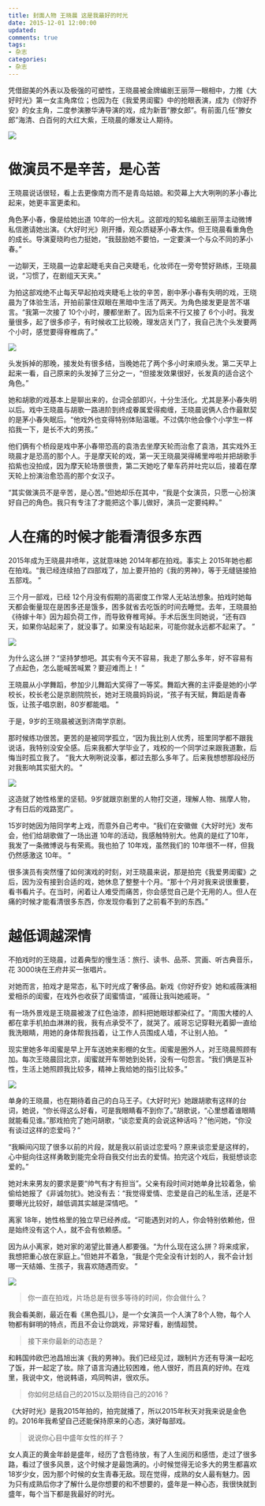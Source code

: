 ```yaml
---
title: 封面人物 王晓晨 这是我最好的时光
date: 2015-12-01 12:00:00
updated:
comments: true
tags:
- 杂志
categories:
- 杂志
---
```


凭借甜美的外表以及极强的可塑性，王晓晨被金牌编剧王丽萍一眼相中，力推《大好时光》第一女主角席位；也因为在《我爱男闺蜜》中的抢眼表演，成为《你好乔安》的女主角，二度参演滕华涛导演的戏，成为新晋“滕女郎”。有前面几任“滕女郎”海清、白百何的大红大紫，王晓晨的爆发让人期待。

<!--more-->

![](/img/magazine/010/015-000.jpeg)

# 做演员不是辛苦，是心苦

王晓晨说话很轻，看上去更像南方而不是青岛姑娘。和荧幕上大大咧咧的茅小春比起来，她更丰富更柔和。

角色茅小春，像是给她出道 10年的一份大礼。这部戏的知名编剧王丽萍主动微博私信邀请她出演。《大好时光》刚开播，观众质疑茅小春太作。但王晓晨看重角色的成长。导演夏晓昀也力挺她，“我鼓励她不要怕，一定要演一个与众不同的茅小春。”

一边聊天，王晓晨一边拿起睫毛夹自己夹睫毛，化妆师在一旁夸赞好熟练，王晓晨说，“习惯了，在剧组天天夹。”

为拍这部戏绝不止每天早起拍戏夹睫毛上妆的辛苦，剧中茅小春有失明的戏，王晓晨为了体验生活，开拍前蒙住双眼在黑暗中生活了两天。为角色接发更是苦不堪言。“我第一次接了 10个小时，腰都坐断了。因为后来不行又接了 6个小时。我发量很多，起了很多疹子，有时候收工比较晚，理发店关门了，我自己洗个头发要两个小时，感觉要得脊椎病了。”

![](/img/magazine/010/015-002.jpeg)

头发拆掉的那晚，接发处有很多结，当晚她花了两个多小时来顺头发。第二天早上起来一看，自己原来的头发掉了三分之一，“但接发效果很好，长发真的适合这个角色。”

她和胡歌的戏基本上是聊出来的，台词全部即兴，十分生活化。尤其是茅小春失明以后。戏中王晓晨与胡歌一路进阶到终成眷属爱得痴缠，王晓晨说俩人合作最默契的是茅小春失眠后。“他戏外也变得特别体贴温暖。不过偶尔他会像个小学生一样掐我一下，是长不大的男孩。”

他们俩有个桥段是戏中茅小春带恐高的袁浩去坐摩天轮而治愈了袁浩，其实戏外王晓晨才是恐高的那个人。于是摩天轮的戏，第一天王晓晨哭得稀里哗啦并把胡歌手掐紫也没拍成，因为摩天轮场景很贵，第二天她吃了晕车药并吐完以后，接着在摩天轮上扮演治愈恐高的那个女汉子。

“其实做演员不是辛苦，是心苦。”但她却乐在其中，“我是个女演员，只愿一心扮演好自己的角色。我只有专注了才能把这个事儿做好，演员一定要纯粹。”

# 人在痛的时候才能看清很多东西

2015年成为王晓晨井喷年，这就意味她 2014年都在拍戏。事实上 2015年她也都在拍戏。“我已经连续拍了四部戏了，加上要开拍的《我的男神》，等于无缝链接拍五部戏。 ”

三个月一部戏，已经 12个月没有假期的高密度工作常人无站法想象。拍戏时她每天都会衡量现在是困多还是饿多，困多就省去吃饭的时间去睡觉。去年，王晓晨拍《待嫁十年》因为超负荷工作，而导致脊椎弯掉。手术后医生同她说，“还有四天，如果你站起来了，就没事了。如果没有站起来，可能你就永远都不起来了。 ”

![](/img/magazine/010/015-003.jpeg)

为什么这么拼？“坚持梦想吧。其实有今天不容易，我走了那么多年，好不容易有了点起色，怎么能喊苦喊累？要迎难而上！ ”

王晓晨从小学舞蹈，参加少儿舞蹈大奖得了一等奖。舞蹈大赛的主评委是她的小学校长，校长老公是京剧院院长，她对王晓晨妈妈说，“孩子有天赋，舞蹈是青春饭，让孩子唱京剧，80岁都能唱。 ”

于是，9岁的王晓晨被送到济南学京剧。

那时候练功很苦。更苦的是被同学孤立，“因为我比别人优秀，班里同学都不跟我说话，我特别没安全感。后来我都大学毕业了，戏校的一个同学过来跟我道歉，后悔当时孤立我了。 ”我大大咧咧说没事，都过去那么多年了。后来我想想那段经历对我影响其实挺大的。 ”

![](/img/magazine/010/015-004.jpeg)

这造就了她性格里的坚韧。9岁就跟京剧里的人物打交道，理解人物、揣摩人物，才有日后的戏路宽广。

15岁时她因为陪同学考上戏，而意外自己考中。“我们在安徽做《大好时光》发布会，他们给胡歌做了一场出道 10年的活动，我感触特别大。他真的是红了10年，我发了一条微博说与有荣焉。我也拍了 10年戏，虽然我们的 10年很不一样，但我仍然感激这 10年。 ”

很多演员有突然懂了如何演戏的时刻，对王晓晨来说，那是拍完《我爱男闺蜜》之后，因为没有接到合适的戏，她休息了整整十个月。“那十个月对我来说很重要，看书看片子。在当时，闲着让人难受而痛苦，你会感觉自己是个无用的人。但人在痛的时候才能看清很多东西，你发现你看到了之前看不到的东西。”

# 越低调越深情

不拍戏时的王晓晨，过着典型的慢生活：旅行、读书、品茶、赏画、听古典音乐，花 3000块在王府井买一张唱片。

对她而言，拍戏才是常态，私下时光成了奢侈品。新戏《你好乔安》她和戚薇演相爱相杀的闺蜜，在戏外也收获了闺蜜情谊，“戚薇让我叫她戚哥。 ”

有一场外景戏是王晓晨被泼了红色油漆，颜料把她眼球都染红了。“周围大楼的人都在拿手机拍血淋淋的我，我有点承受不了，就哭了。戚哥忘记穿鞋光着脚一直给我洗眼睛，用她的身体帮我挡着，让工作人员围成人墙，不让别人拍。 ”

现实里她多年闺蜜是早上开车送她来影棚的女生。闺蜜是圈外人，对王晓晨照顾有加。每次王晓晨回北京，闺蜜就开车带她到处转，没有一句怨言。“我们俩是互补性，生活上她照顾我比较多，精神上我给她的指引比较多。”

![](/img/magazine/010/015-005.jpeg)

单身的王晓晨，也在期待着自己的白马王子。《大好时光》她跟胡歌有这样的台词，她说，“你长得这么好看，可是我眼睛看不到你了。”胡歌说，“心里想着谁眼睛就能看见谁。”那戏拍完了她问胡歌，“谈恋爱真的会说这种话吗？”他问她，“你没有谈过这样的恋爱吗？”

“我瞬间闪现了很多以前的片段，就是我以前谈过恋爱吗？原来谈恋爱是这样的，心中挺向往这样勇敢到能完全将自我交付出去的爱情。拍完这个戏后，我挺想谈恋爱的。”

她对未来男友的要求是要“帅气有才有担当”。父亲有段时间对她单身比较着急，偷偷给她报了《非诚勿扰》。她没有去：“我觉得爱情、恋爱是自己的私生活，还是不要曝光比较好，越低调其实越是深情吧。 ”

离家 18年，她性格里的独立早已经养成。“可能遇到对的人，你会特别依赖他，但是始终没有这个人，就不会有依赖感。 ”

因为从小离家，她对家的渴望比普通人都要强。“为什么现在这么拼？将来成家，我想把重心放在家庭上。”但她并不着急，“我是个完全没有计划的人，我不会计划哪一天结婚、生孩子，我喜欢随遇而安。 ”

![](/img/magazine/010/015-001.jpeg)

>你一直在拍戏，片场总是有很多等待的时间，你会做什么？

我会看美剧，最近在看《黑色孤儿》，是一个女演员一个人演了8个人物，每个人物都有鲜明的特点，而且不会让你跳戏，非常好看，剧情超赞。

>接下来你最新的动态是？

和韩国帅欧巴池昌旭出演《我的男神》。我们已经见过，跟制片方还有导演一起吃了饭，并一起定了妆。除了语言沟通比较困难，他人很好，而且真的好帅。在戏里，我说中文，他说韩语，鸡同鸭讲，很欢乐。

>你如何总结自己的2015以及期待自己的2016？

《大好时光》是我2015年拍的，拍完就播了，所以2015年秋天对我来说是金色的。2016年我希望自己还能保持原来的心态，演好每部戏。

>说说你心目中盛年女性的样子？

女人真正的黄金年龄是盛年，经历了含苞待放，有了人生阅历和感悟，走过了很多路，看过了很多风景，这个时候才是最饱满的。小时候觉得无论多大的男生都喜欢18岁少女，因为那个时候的女生青春无敌。现在觉得，成熟的女人最有魅力。因为只有成熟后你才了解什么是你想要的和不想要的，盛年是一种心态，我很快就到盛年，每个当下都是我最好的时光。

